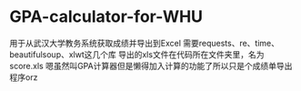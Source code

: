 # GPA-calculator-for-WHU
用于从武汉大学教务系统获取成绩并导出到Excel
需要requests、re、time、beautifulsoup、xlwt这几个库
导出的xls文件在代码所在文件夹里，名为score.xls 嗯虽然叫GPA计算器但是懒得加入计算的功能了所以只是个成绩单导出程序orz
